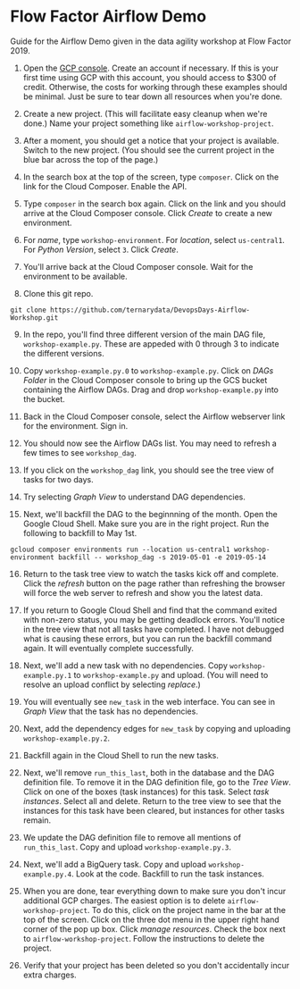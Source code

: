 # Flow Factor Airflow Demo
Guide for the Airflow Demo given in the data agility workshop at Flow Factor 2019.

1. Open the [GCP console](https://console.cloud.google.com). Create an account if necessary. If this is your first time using GCP with this account, you should access to $300 of credit. Otherwise, the costs for working through these examples should be minimal. Just be sure to tear down all resources when you're done.

2. Create a new project. (This will facilitate easy cleanup when we're done.) Name your project something like `airflow-workshop-project`.

3. After a moment, you should get a notice that your project is available. Switch to the new project. (You should see the current project in the blue bar across the top of the page.)

4. In the search box at the top of the screen, type `composer`. Click on the link for the Cloud Composer. Enable the API.

5. Type `composer` in the search box again. Click on the link and you should arrive at the Cloud Composer console. Click _Create_ to create a new environment.

6. For _name_, type `workshop-environment`. For _location_, select `us-central1`. For _Python Version_, select `3`. Click _Create_.

7. You'll arrive back at the Cloud Composer console. Wait for the environment to be available.

8. Clone this git repo.
```
git clone https://github.com/ternarydata/DevopsDays-Airflow-Workshop.git
```

9. In the repo, you'll find three different version of the main DAG file, `workshop-example.py`. These are appeded with 0 through 3 to indicate the different versions.

10. Copy `workshop-example.py.0` to `workshop-example.py`. Click on _DAGs Folder_ in the Cloud Composer console to bring up the GCS bucket containing the Airflow DAGs. Drag and drop `workshop-example.py` into the bucket.

11. Back in the Cloud Composer console, select the Airflow webserver link for the environment. Sign in.

12. You should now see the Airflow DAGs list. You may need to refresh a few times to see `workshop_dag`.

13. If you click on the `workshop_dag` link, you should see the tree view of tasks for two days.

14. Try selecting _Graph View_ to understand DAG dependencies.

15. Next, we'll backfill the DAG to the beginnning of the month. Open the Google Cloud Shell. Make sure you are in the right project. Run the following to backfill to May 1st.
```
gcloud composer environments run --location us-central1 workshop-environment backfill -- workshop_dag -s 2019-05-01 -e 2019-05-14
```

16. Return to the task tree view to watch the tasks kick off and complete. Click the _refresh_ button on the page rather than refreshing the browser will force the web server to refresh and show you the latest data.

17. If you return to Google Cloud Shell and find that the command exited with non-zero status, you may be getting deadlock errors. You'll notice in the tree view that not all tasks have completed. I have not debugged what is causing these errors, but you can run the backfill command again. It will eventually complete successfully.

18. Next, we'll add a new task with no dependencies. Copy `workshop-example.py.1` to `workshop-example.py` and upload. (You will need to resolve an upload conflict by selecting _replace_.)

19. You will eventually see `new_task` in the web interface. You can see in _Graph View_ that the task has no dependencies.

20. Next, add the dependency edges for `new_task` by copying and uploading `workshop-example.py.2`.

21. Backfill again in the Cloud Shell to run the new tasks.

22. Next, we'll remove `run_this_last`, both in the database and the DAG definition file.
To remove it in the DAG definition file, go to the _Tree View_. Click on one of the boxes (task instances) for this task. Select _task instances_. Select all and delete. Return to the tree view to see that the instances for this task have been cleared, but instances for other tasks remain.

23. We update the DAG definition file to remove all mentions of `run_this_last`. Copy and upload `workshop-example.py.3`.

24. Next, we'll add a BigQuery task. Copy and upload `workshop-example.py.4`. Look at the code. Backfill to run the task instances.

25. When you are done, tear everything down to make sure you don't incur additional GCP charges. The easiest option is to delete `airflow-workshop-project`. To do this, click on the project name in the bar at the top of the screen. Click on the three dot menu in the upper right hand corner of the pop up box. Click _manage resources_. Check the box next to `airflow-workshop-project`. Follow the instructions to delete the project.

26. Verify that your project has been deleted so you don't accidentally incur extra charges.
